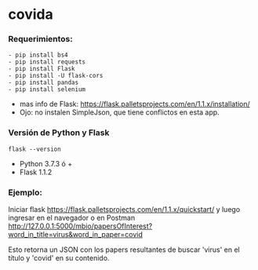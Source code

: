 # covida

### Requerimientos:
```
- pip install bs4
- pip install requests
- pip install Flask
- pip install -U flask-cors
- pip install pandas
- pip install selenium
```
- mas info de Flask: https://flask.palletsprojects.com/en/1.1.x/installation/
- Ojo: no instalen SimpleJson, que tiene conflictos en esta app.

### Versión de Python y Flask
``` 
flask --version
```
- Python 3.7.3 ó +
- Flask 1.1.2

### Ejemplo:

Iniciar flask https://flask.palletsprojects.com/en/1.1.x/quickstart/
y luego ingresar en el navegador o en Postman  
http://127.0.0.1:5000/mbio/papersOfInterest?word_in_title=virus&word_in_paper=covid

Esto retorna un JSON con los papers resultantes de buscar 'virus' en el título y 'covid' en su contenido.